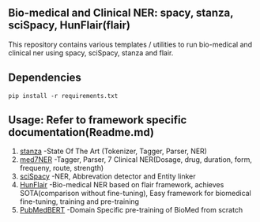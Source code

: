 ## Bio-medical and Clinical NER: spacy, stanza, sciSpacy, HunFlair(flair)

This repository contains various templates / utilities to run bio-medical and clinical ner using spacy, sciSpacy, stanza and flair.

## Dependencies
```
pip install -r requirements.txt
```

## Usage: Refer to framework specific documentation(Readme.md)
1. [stanza](https://github.com/MageshDominator/bio-medical-clinical-ner/tree/master/stanza) -State Of The Art (Tokenizer, Tagger, Parser, NER)
2. [med7NER](https://github.com/MageshDominator/bio-medical-clinical-ner/tree/master/med7-spacy) -Tagger, Parser, 7 Clinical NER(Dosage, drug, duration, form, frequeny, route, strength)
3. [sciSpacy](https://github.com/MageshDominator/bio-medical-clinical-ner/tree/master/sciSpacy) -NER, Abbrevation detector and Entity linker
4. [HunFlair](https://github.com/MageshDominator/bio-medical-clinical-ner/tree/master/HunFlair) -Bio-medical NER based on flair framework, achieves SOTA(comparison without fine-tuning), Easy framework for biomedical fine-tuning, training and pre-training
5. [PubMedBERT](https://github.com/MageshDominator/bio-medical-clinical-ner/tree/master/PubMedBERT) -Domain Specific pre-training of BioMed from scratch

